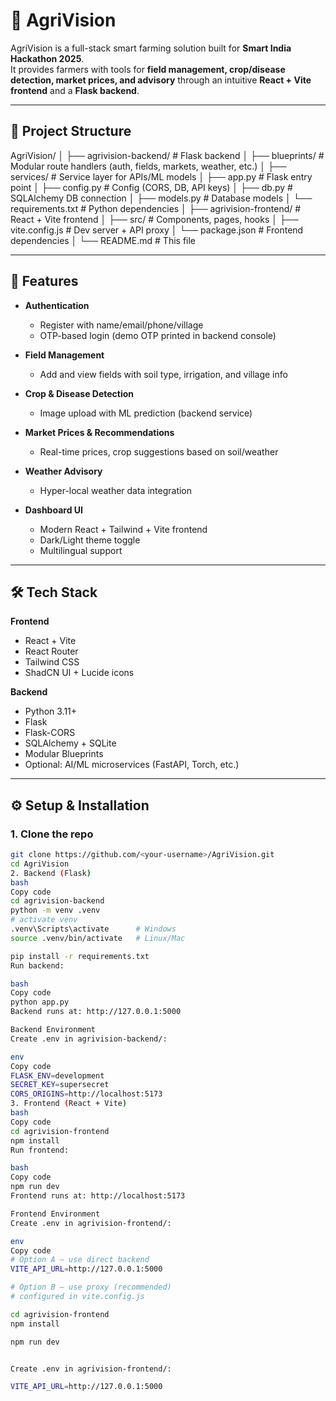 # 🌱 AgriVision

AgriVision is a full-stack smart farming solution built for **Smart India Hackathon 2025**.  
It provides farmers with tools for **field management, crop/disease detection, market prices, and advisory** through an intuitive **React + Vite frontend** and a **Flask backend**.

---

## 📂 Project Structure

AgriVision/
│
├── agrivision-backend/ # Flask backend
│ ├── blueprints/ # Modular route handlers (auth, fields, markets, weather, etc.)
│ ├── services/ # Service layer for APIs/ML models
│ ├── app.py # Flask entry point
│ ├── config.py # Config (CORS, DB, API keys)
│ ├── db.py # SQLAlchemy DB connection
│ ├── models.py # Database models
│ └── requirements.txt # Python dependencies
│
├── agrivision-frontend/ # React + Vite frontend
│ ├── src/ # Components, pages, hooks
│ ├── vite.config.js # Dev server + API proxy
│ └── package.json # Frontend dependencies
│
└── README.md # This file

---

## 🚀 Features

- **Authentication**
  - Register with name/email/phone/village
  - OTP-based login (demo OTP printed in backend console)

- **Field Management**
  - Add and view fields with soil type, irrigation, and village info

- **Crop & Disease Detection**
  - Image upload with ML prediction (backend service)

- **Market Prices & Recommendations**
  - Real-time prices, crop suggestions based on soil/weather

- **Weather Advisory**
  - Hyper-local weather data integration

- **Dashboard UI**
  - Modern React + Tailwind + Vite frontend
  - Dark/Light theme toggle
  - Multilingual support

---

## 🛠️ Tech Stack

**Frontend**
- React + Vite
- React Router
- Tailwind CSS
- ShadCN UI + Lucide icons

**Backend**
- Python 3.11+
- Flask
- Flask-CORS
- SQLAlchemy + SQLite
- Modular Blueprints
- Optional: AI/ML microservices (FastAPI, Torch, etc.)

---

## ⚙️ Setup & Installation

### 1. Clone the repo
```bash
git clone https://github.com/<your-username>/AgriVision.git
cd AgriVision
2. Backend (Flask)
bash
Copy code
cd agrivision-backend
python -m venv .venv
# activate venv
.venv\Scripts\activate      # Windows
source .venv/bin/activate   # Linux/Mac

pip install -r requirements.txt
Run backend:

bash
Copy code
python app.py
Backend runs at: http://127.0.0.1:5000

Backend Environment
Create .env in agrivision-backend/:

env
Copy code
FLASK_ENV=development
SECRET_KEY=supersecret
CORS_ORIGINS=http://localhost:5173
3. Frontend (React + Vite)
bash
Copy code
cd agrivision-frontend
npm install
Run frontend:

bash
Copy code
npm run dev
Frontend runs at: http://localhost:5173

Frontend Environment
Create .env in agrivision-frontend/:

env
Copy code
# Option A — use direct backend
VITE_API_URL=http://127.0.0.1:5000

# Option B — use proxy (recommended)
# configured in vite.config.js

cd agrivision-frontend
npm install

npm run dev


Create .env in agrivision-frontend/:

VITE_API_URL=http://127.0.0.1:5000

